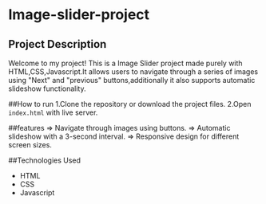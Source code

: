 # Image-slider-project

## Project Description
Welcome to my project!
This is a Image Slider project made purely with HTML,CSS,Javascript.It allows users to navigate through a series of images using "Next" and "previous" buttons,additionally it also supports automatic slideshow functionality.

##How to run
1.Clone the repository or download the project files.
2.Open `index.html` with live server.

##features
=> Navigate through images using buttons.
=> Automatic slideshow with a 3-second interval.
=> Responsive design for different screen sizes.

##Technologies Used
- HTML
- CSS
- Javascript
